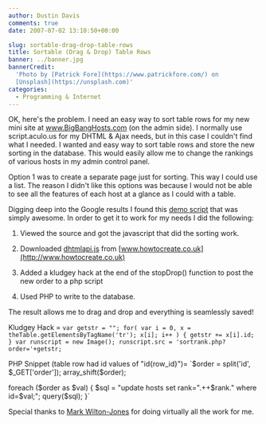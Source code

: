 ```yaml
---
author: Dustin Davis
comments: true
date: 2007-07-02 13:10:50+00:00

slug: sortable-drag-drop-table-rows
title: Sortable (Drag & Drop) Table Rows
banner: ../banner.jpg
bannerCredit:
  'Photo by [Patrick Fore](https://www.patrickfore.com/) on
  [Unsplash](https://unsplash.com)'
categories:
  - Programming & Internet
---
```


OK, here's the problem. I need an easy way to sort table rows for my new mini
site at www.BigBangHosts.com (on the admin side). I normally use script.aculo.us
for my DHTML & Ajax needs, but in this case I couldn't find what I needed. I
wanted and easy way to sort table rows and store the new sorting in the
database. This would easily allow me to change the rankings of various hosts in
my admin control panel.

Option 1 was to create a separate page just for sorting. This way I could use a
list. The reason I didn't like this options was because I would not be able to
see all the features of each host at a glance as I could with a table.

Digging deep into the Google results I found this
[demo script](http://www.howtocreate.co.uk/emails/swapColumns.html) that was
simply awesome. In order to get it to work for my needs I did the following:

1. Viewed the source and got the javascript that did the sorting work.

2. Downloaded [dhtmlapi.js](http://www.howtocreate.co.uk/jslibs/dhtmlapi.js)
   from [www.howtocreate.co.uk](http://www.howtocreate.co.uk)

3. Added a kludgey hack at the end of the stopDrop() function to post the new
   order to a php script

4. Used PHP to write to the database.

The result allows me to drag and drop and everything is seamlessly saved!

Kludgey Hack =
`var getstr = ""; for( var i = 0, x = theTable.getElementsByTagName('tr'); x[i]; i++ ) { getstr += x[i].id; } var runscript = new Image(); runscript.src = 'sortrank.php?order='+getstr;`

PHP Snippet (table row had id values of "id{row_id}")=
`$order = split('id', $\_GET['order']); array_shift(\$order);

foreach ($order as $val) { $sql = "update hosts set rank=".++$rank." where
id=$val;";
query($sql); }`

Special thanks to [Mark Wilton-Jones](http://www.howtocreate.co.uk/bio.html) for
doing virtually all the work for me.
